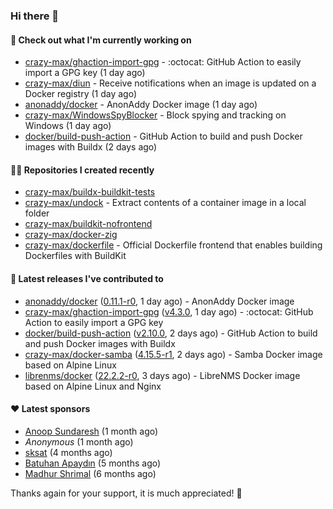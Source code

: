 ### Hi there 👋

#### 👷 Check out what I'm currently working on

- [crazy-max/ghaction-import-gpg](https://github.com/crazy-max/ghaction-import-gpg) - :octocat: GitHub Action to easily import a GPG key (1 day ago)
- [crazy-max/diun](https://github.com/crazy-max/diun) - Receive notifications when an image is updated on a Docker registry (1 day ago)
- [anonaddy/docker](https://github.com/anonaddy/docker) - AnonAddy Docker image (1 day ago)
- [crazy-max/WindowsSpyBlocker](https://github.com/crazy-max/WindowsSpyBlocker) - Block spying and tracking on Windows (1 day ago)
- [docker/build-push-action](https://github.com/docker/build-push-action) - GitHub Action to build and push Docker images with Buildx (2 days ago)

#### 👨‍💻 Repositories I created recently

- [crazy-max/buildx-buildkit-tests](https://github.com/crazy-max/buildx-buildkit-tests)
- [crazy-max/undock](https://github.com/crazy-max/undock) - Extract contents of a container image in a local folder
- [crazy-max/buildkit-nofrontend](https://github.com/crazy-max/buildkit-nofrontend)
- [crazy-max/docker-zig](https://github.com/crazy-max/docker-zig)
- [crazy-max/dockerfile](https://github.com/crazy-max/dockerfile) - Official Dockerfile frontend that enables building Dockerfiles with BuildKit

#### 🚀 Latest releases I've contributed to

- [anonaddy/docker](https://github.com/anonaddy/docker) ([0.11.1-r0](https://github.com/anonaddy/docker/releases/tag/0.11.1-r0), 1 day ago) - AnonAddy Docker image
- [crazy-max/ghaction-import-gpg](https://github.com/crazy-max/ghaction-import-gpg) ([v4.3.0](https://github.com/crazy-max/ghaction-import-gpg/releases/tag/v4.3.0), 1 day ago) - :octocat: GitHub Action to easily import a GPG key
- [docker/build-push-action](https://github.com/docker/build-push-action) ([v2.10.0](https://github.com/docker/build-push-action/releases/tag/v2.10.0), 2 days ago) - GitHub Action to build and push Docker images with Buildx
- [crazy-max/docker-samba](https://github.com/crazy-max/docker-samba) ([4.15.5-r1](https://github.com/crazy-max/docker-samba/releases/tag/4.15.5-r1), 2 days ago) - Samba Docker image based on Alpine Linux
- [librenms/docker](https://github.com/librenms/docker) ([22.2.2-r0](https://github.com/librenms/docker/releases/tag/22.2.2-r0), 3 days ago) - LibreNMS Docker image based on Alpine Linux and Nginx

#### ❤️ Latest sponsors
- [Anoop Sundaresh](https://github.com/theryecatcher) (1 month ago)
- _Anonymous_ (1 month ago)
- [sksat](https://github.com/sksat) (4 months ago)
- [Batuhan Apaydın](https://github.com/developer-guy) (5 months ago)
- [Madhur Shrimal](https://github.com/shrimalmadhur) (6 months ago)

Thanks again for your support, it is much appreciated! 🙏
